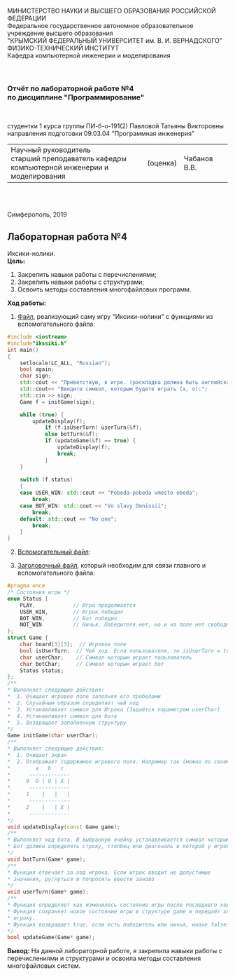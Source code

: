 МИНИСТЕРСТВО НАУКИ  И ВЫСШЕГО ОБРАЗОВАНИЯ РОССИЙСКОЙ ФЕДЕРАЦИИ<br>
Федеральное государственное автономное образовательное учреждение высшего образования<br>
"КРЫМСКИЙ ФЕДЕРАЛЬНЫЙ УНИВЕРСИТЕТ им. В. И. ВЕРНАДСКОГО"<br>
ФИЗИКО-ТЕХНИЧЕСКИЙ ИНСТИТУТ<br>
Кафедра компьютерной инженерии и моделирования<br>
<br/><br/>

### Отчёт по лабораторной работе №4<br/> по дисциплине "Программирование"
<br/>

студентки 1 курса группы ПИ-б-о-191(2)
Павловой Татьяны Викторовны
направления подготовки 09.03.04 "Программная инженерия"
<br/>

<table>
<tr><td>Научный руководитель<br/> старший преподаватель кафедры<br/> компьютерной инженерии и моделирования</td>
<td>(оценка)</td>
<td>Чабанов В.В.</td>
</tr>
</table>
<br/><br/>

Симферополь, 2019
## Лабораторная работа №4
Иксики-нолики.<br>
**Цель:**<br>
1. Закрепить навыки работы с перечислениями;<br>
2. Закрепить навыки работы с структурами;<br>
3. Освоить методы составления многофайловых программ.

**Ход работы:**<br>
1. [Файл](https://github.com/dark-angel-jpg/Lab/blob/master/for%20lab%204/iksiki-noliki.cpp), реализующий саму игру "Иксики-нолики" с функциями из вспомогательного файла:
```cpp
#include <iostream>
#include"ikssiki.h"
int main()
{
    setlocale(LC_ALL, "Russian");
    bool again;
    char sign;
    std::cout << "Приветствую, в игре. (раскладка должна быть английская)." << '\n';
    std::cout<< "Введите символ, которым будете играть (x, o):";
    std::cin >> sign;
    Game f = initGame(sign);

    while (true) {
        updateDisplay(f);
            if (f.isUserTurn) userTurn(&f);
            else botTurn(&f);
            if (updateGame(&f) == true) {
                updateDisplay(f);
                break;
            }
    }
    
    switch (f.status)
    {
    case USER_WIN: std::cout << "Pobeda-pobeda vmesto obeda";
        break;
    case BOT_WIN: std::cout << "Vo slavy Omnissii";
        break;
    default: std::cout << "No one";
        break;
    }
}
```
2. [Вспомогательный файл](https://github.com/dark-angel-jpg/Lab/blob/master/for%20lab%204/dop.cpp):

3. [Заголовочный файл](https://github.com/dark-angel-jpg/Lab/blob/master/for%20lab%204/ikssiki.h), который необходим для связи главного и вспомогательного файла:

```cpp
#pragma once
/* Состояния игры */
enum Status {
    PLAY,            // Игра продолжается
    USER_WIN,        // Игрок победил
    BOT_WIN,         // Бот победил
    NOT_WIN          // Ничья. Победителя нет, но и на поле нет свободной ячейки
};
struct Game {
    char board[3][3];  // Игровое поле
    bool isUserTurn;  // Чей ход. Если пользователя, то isUserTurn = true
    char userChar;    // Символ которым играет пользователь
    char botChar;     // Символ которым играет бот
    Status status;
};
/**
* Выполняет следующие действия:
*  1. Очищает игровое поле заполняя его пробелами
*  2. Случайным образом определяет чей ход
*  3. Устанавливает символ для Игрока (Задаётся параметром userChar)
*  4. Устанавливает символ для бота
*  5. Возвращает заполненную структуру
*/
Game initGame(char userChar);
/**
* Выполняет следующие действия:
*  1. Очищает экран
*  2. Отображает содержимое игрового поля. Например так (можно по своему):
*        a   b   c
*      -------------
*     0  O | O | X |
*      -------------
*     1    |   |   |
*      -------------
*     2    |   | X |
*      -------------
*/
void updateDisplay(const Game game);
/**
* Выполняет ход бота. В выбранную ячейку устанавливается символ которым играет бот.
* Бот должен определять строку, столбец или диагональ в которой у игрока больше всего иксиков/ноликов и ставить туда свой символ. Если на поле ещё нет меток, бот должен ставить свой знак в центр. В остальных случаях бот ходит рандомно.
*/
void botTurn(Game* game);
/**
* Функция отвечает за ход игрока. Если игрок вводит не допустимые
* значения, ругнуться и попросить ввести заново
*/
void userTurn(Game* game);
/**
* Функция определяет как изменилось состояние игры после последнего хода.
* Функция сохраняет новое состояние игры в структуре game и передаёт ход другому
* игроку.
* Функция возвращает true, если есть победитель или ничья, иначе false.
*/
bool updateGame(Game* game);
```
**Вывод:** На данной лабораторной работе, я закрепила навыки работы с перечислениями и структурами и освоила методы составления многофайловых систем.
